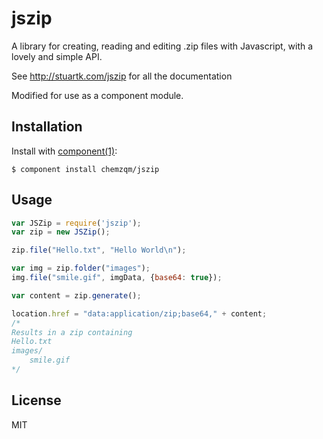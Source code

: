 
# jszip

A library for creating, reading and editing .zip files with Javascript, with a lovely and simple API.

See http://stuartk.com/jszip for all the documentation

Modified for use as a component module.

## Installation

  Install with [component(1)](http://component.io):

    $ component install chemzqm/jszip

## Usage

``` js
var JSZip = require('jszip');
var zip = new JSZip();

zip.file("Hello.txt", "Hello World\n");

var img = zip.folder("images");
img.file("smile.gif", imgData, {base64: true});

var content = zip.generate();

location.href = "data:application/zip;base64," + content;
/*
Results in a zip containing
Hello.txt
images/
    smile.gif
*/
```
## License

  MIT
